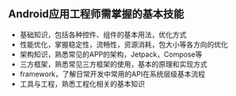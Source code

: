 ## Android应用工程师需掌握的基本技能
 
 - 基础知识，包括各种控件、组件的基本用法，优化方式
 - 性能优化，掌握稳定性，流畅性，资源消耗，包大小等各方向的优化
 - 架构知识，熟悉常见的APP的架构，Jetpack，Compose等
 - 三方框架，熟悉常见三方框架的使用，基本的原理和实现方式
 - framework，了解日常开发中常用的API在系统层级基本流程
 - 工具与工程，熟悉工程化相关的基本知识